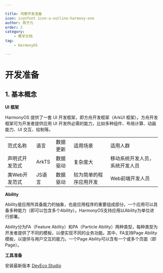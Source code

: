 ```yaml
---

title: 鸿蒙开发准备  
icon: iconfont icon-a-outline-harmony-one  
author: 周子力  
order: 2  
category:  
    - 教学文档  
tag:  
    - HarmonyOS

---
```


# 开发准备

## 1\. 基本概念

**UI 框架**

HarmonyOS 提供了一套 UI 开发框架，即方舟开发框架（ArkUI 框架）。方舟开发框架可为开发者提供应用 UI 开发所必需的能力，比如多种组件、布局计算、动画能力、UI 交互、绘制等。

<table><tbody><tr><td>范式名称</td><td>语言</td><td>数据更新</td><td>适用场景</td><td>适用人群</td></tr><tr><td>声明式开发范式</td><td>ArkTS</td><td>数据驱动</td><td>复杂度大</td><td>移动系统开发人员，系统开发人员</td></tr><tr><td>类Web开发范式</td><td>JS语言</td><td>数据驱动</td><td>较为简单的程序应用开发</td><td>Web前端开发人员</td></tr></tbody></table>

**Ability**

Ability是应用所具备能力的抽象，也是应用程序的重要组成部分。一个应用可以具备多种能力（即可以包含多个Ability）。HarmonyOS支持应用以Ability为单位进行部署。

Ability分为FA（Feature Ability）和PA（Particle Ability）两种类型，每种类型为开发者提供了不同的模板，以便实现不同的业务功能。其中，FA支持Page Ability模板，以提供与用户交互的能力。一个Page Ability可以含有一个或多个页面（即Page）。

**工具准备**

安装最新版本 [DevEco Studio](https://developer.harmonyos.com/cn/develop/deveco-studio)

